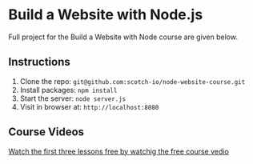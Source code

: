 # Build a Website with Node.js

Full project for the Build a Website with Node course are given below. 

## Instructions

1. Clone the repo: `git@github.com:scotch-io/node-website-course.git`
2. Install packages: `npm install`
3. Start the server: `node server.js`
4. Visit in browser at: `http://localhost:8080`

## Course Videos

[Watch the first three lessons free by watchig the free course vedio ](https://school.scotch.io/build-a-nodejs-website)
